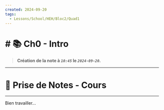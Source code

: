 ```yaml
---
created: 2024-09-20
tags:
  - Lessons/School/HEH/Bloc2/Quad1
---
```


# # 📚  Ch0 - Intro
> **Création de la note à *`10:45`* le *`2024-09-20`.***
---

# 📝 Prise de Notes - Cours

---

Bien travailler...
